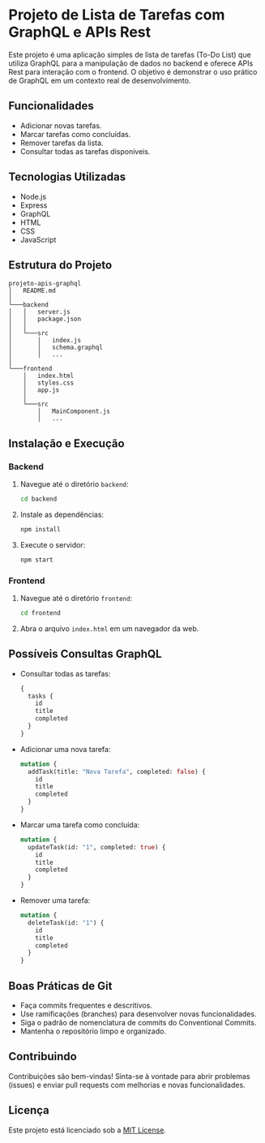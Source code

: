 # Projeto de Lista de Tarefas com GraphQL e APIs Rest

Este projeto é uma aplicação simples de lista de tarefas (To-Do List) que utiliza GraphQL para a manipulação de dados no backend e oferece APIs Rest para interação com o frontend. O objetivo é demonstrar o uso prático de GraphQL em um contexto real de desenvolvimento.

## Funcionalidades

- Adicionar novas tarefas.
- Marcar tarefas como concluídas.
- Remover tarefas da lista.
- Consultar todas as tarefas disponíveis.

## Tecnologias Utilizadas

- Node.js
- Express
- GraphQL
- HTML
- CSS
- JavaScript

## Estrutura do Projeto

```
projeto-apis-graphql
│   README.md
│
└───backend
│   │   server.js
│   │   package.json
│   │
│   └───src
│       │   index.js
│       │   schema.graphql
│       │   ...
│   
└───frontend
    │   index.html
    │   styles.css
    │   app.js
    │
    └───src
        │   MainComponent.js
        │   ...
```

## Instalação e Execução

### Backend

1. Navegue até o diretório `backend`:
    ```bash
    cd backend
    ```

2. Instale as dependências:
    ```bash
    npm install
    ```

3. Execute o servidor:
    ```bash
    npm start
    ```

### Frontend

1. Navegue até o diretório `frontend`:
    ```bash
    cd frontend
    ```

2. Abra o arquivo `index.html` em um navegador da web.

## Possíveis Consultas GraphQL

- Consultar todas as tarefas:
    ```graphql
    {
      tasks {
        id
        title
        completed
      }
    }
    ```

- Adicionar uma nova tarefa:
    ```graphql
    mutation {
      addTask(title: "Nova Tarefa", completed: false) {
        id
        title
        completed
      }
    }
    ```

- Marcar uma tarefa como concluída:
    ```graphql
    mutation {
      updateTask(id: "1", completed: true) {
        id
        title
        completed
      }
    }
    ```

- Remover uma tarefa:
    ```graphql
    mutation {
      deleteTask(id: "1") {
        id
        title
        completed
      }
    }
    ```

## Boas Práticas de Git

- Faça commits frequentes e descritivos.
- Use ramificações (branches) para desenvolver novas funcionalidades.
- Siga o padrão de nomenclatura de commits do Conventional Commits.
- Mantenha o repositório limpo e organizado.

## Contribuindo

Contribuições são bem-vindas! Sinta-se à vontade para abrir problemas (issues) e enviar pull requests com melhorias e novas funcionalidades.

## Licença

Este projeto está licenciado sob a [MIT License](LICENSE).
